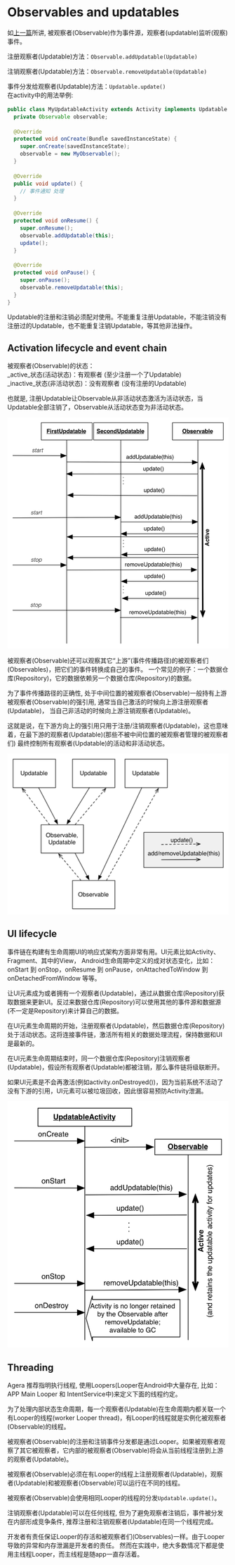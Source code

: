 # Observables and updatables

如[上一篇](Reactive-programming.md)所讲, 
被观察者(Observable)作为事件源，观察者(updatable)监听(观察)事件。   

注册观察者(Updatable)方法：`Observable.addUpdatable(Updatable)`  

注销观察者(Updatable)方法：`Observable.removeUpdatable(Updatable)`  

事件分发给观察者(Updatable)方法：`Updatable.update()`  
在activity中的用法举例:

```java
public class MyUpdatableActivity extends Activity implements Updatable {
  private Observable observable;
  
  @Override
  protected void onCreate(Bundle savedInstanceState) {
    super.onCreate(savedInstanceState);
    observable = new MyObservable();
  }
   
  @Override
  public void update() {
    // 事件通知 处理
  }
      
  @Override
  protected void onResume() {
    super.onResume();
    observable.addUpdatable(this);
    update();
  }
      
  @Override
  protected void onPause() {
    super.onPause();
    observable.removeUpdatable(this);
  }
}
```

Updatable的注册和注销必须配对使用。不能重复注册Updatable，不能注销没有注册过的Updatable，也不能重复注销Updatable，等其他非法操作。

## Activation lifecycle and event chain

被观察者(Observable)的状态：  
_active_状态(活动状态)：有观察者 (至少注册一个了Updatable)  
_inactive_状态(非活动状态)：没有观察者 (没有注册的Updatable)

也就是, 注册Updatable让Observable从非活动状态激活为活动状态，当Updatable全部注销了，Observable从活动状态变为非活动状态。  

![](images/observablelifecycle.png)

被观察者(Observable)还可以观察其它“上游”(事件传播路径)的被观察者们(Observables)，把它们的事件转换成自己的事件。
一个常见的例子：一个数据仓库(Repository)，它的数据依赖另一个数据仓库(Repository)的数据。 

为了事件传播路径的正确性, 处于中间位置的被观察者(Observable)一般持有上游被观察者(Observable)的强引用, 通常当自己激活的时候向上游注册观察者(Updatable)，
当自己非活动的时候向上游注销观察者(Updatable)。

这就是说，在下游方向上的强引用只用于注册/注销观察者(Updatable)，这也意味着，在最下游的观察者(Updatable)(那些不被中间位置的被观察者管理的被观察者们)
最终控制所有观察者(Updatable)的活动和非活动状态。  

![](images/downstream.png)

## UI lifecycle

事件链在构建有生命周期UI的响应式架构方面非常有用。UI元素比如Activity、Fragment、其中的View，
Android生命周期中定义的成对状态变化，比如：onStart 到 onStop，onResume 到 onPause，onAttachedToWindow 到 onDetachedFromWindow 等等。

让UI元素成为或者拥有一个观察者(Updatable)，通过从数据仓库(Repository)获取数据来更新UI。反过来数据仓库(Repository)可以使用其他的事件源和数据源(不一定是Repository)来计算自己的数据。

在UI元素生命周期的开始，注册观察者(Updatable)，然后数据仓库(Repository)处于活动状态。这将连接事件链，激活所有相关的数据处理流程，保持数据和UI是最新的。

在UI元素生命周期结束时，同一个数据仓库(Repository)注销观察者(Updatable)，假设所有观察者(Updatable)都被注销，那么事件链将级联断开。

如果UI元素是不会再激活(例如activity.onDestroyed())，因为当前系统不活动了没有下游的引用，UI元素可以被垃圾回收，因此很容易预防Activity泄漏。

![](images/uilifecycle.png)

## Threading

Agera 推荐指明执行线程, 使用Loopers(Looper在Android中大量存在, 比如：APP Main Looper 和 IntentService中)来定义下面的线程约定。

为了处理内部状态生命周期，每一个观察者(Updatable)在生命周期内都关联一个有Looper的线程(worker Looper thread)，有Looper的线程就是实例化被观察者(Observable)的线程。

被观察者(Observable)的注册和注销事件分发都是通过Looper。如果被观察者观察了其它被观察者，它内部的被观察者(Observable)将会从当前线程注册到上游的观察者(Updatable)。

被观察者(Observable)必须在有Looper的线程上注册观察者(Updatable)，观察者(Updatable)和被观察者(Observable)可以运行在不同的线程。

被观察者(Observable)会使用相同Looper的线程的分发`Updatable.update()`。

注销观察者(Updatable)可以在任何线程, 但为了避免观察者注销后，事件被分发在内部形成竞争条件, 推荐注册和注销观察者(Updatable)在同一个线程完成。

开发者有责任保证Looper的存活和被观察者们(Observables)一样。由于Looper导致的异常和内存泄漏是开发者的责任。
然而在实践中，绝大多数情况下都是使用主线程Looper，而主线程是随app一直存活着。

